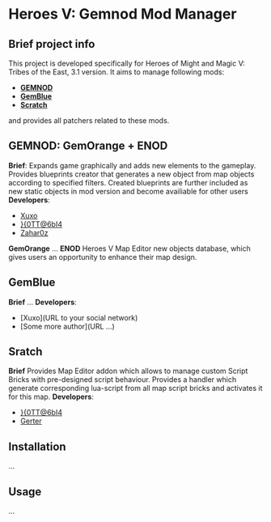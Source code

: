 # Heroes V: Gemnod Mod Manager
## Brief project info
This project is developed specifically for Heroes of Might and Magic V: Tribes of the East, 3.1 version. It aims to manage following mods:
  - [**GEMNOD**](https://discord.gg/7CNrsrG)
  - [**GemBlue**](https://discord.gg/7CNrsrG)
  - [**Scratch**](https://discord.gg/7CNrsrG)

and provides all patchers related to these mods.  

## GEMNOD: GemOrange + ENOD
**Brief**: 
Expands game graphically and adds new elements to the gameplay.
Provides blueprints creator that generates a new object from map objects according to specified filters. Created blueprints are further included as new static objects in mod version and become availiable for other users
**Developers**:
  - [Xuxo](https://github.com/HoTTa6bI4)
  - [}{0TT@6bI4](https://github.com/HoTTa6bI4)
  - [Zahar0z](https://vk.com/club40470309)

**GemOrange**
...
**ENOD**
Heroes V Map Editor new objects database, which gives users an opportunity to enhance their map design.	

## GemBlue
**Brief**
...
**Developers**:
  - [Xuxo](URL to your social network)
  - [Some more author](URL ...)
  

## Sratch
**Brief**
Provides Map Editor addon which allows to manage custom Script Bricks with pre-designed script behaviour. Provides a handler which generate corresponding lua-script from all map script bricks and activates it for this map.
**Developers**:
  - [}{0TT@6bI4](https://github.com/HoTTa6bI4)
  - [Gerter](https://github.com/pegnoly)

## Installation
...

## Usage
...
